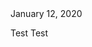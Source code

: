 <html lang="en" prefix="og: http://ogp.me/ns#">
<meta property="og:type" content="article">
<meta property="og:title" content=Testing">
<meta property="og:description" content="Test">
<body>
<div class="entry-meta"><a class="entry-date published">January 12, 2020</a></div>
<p>Test Test

